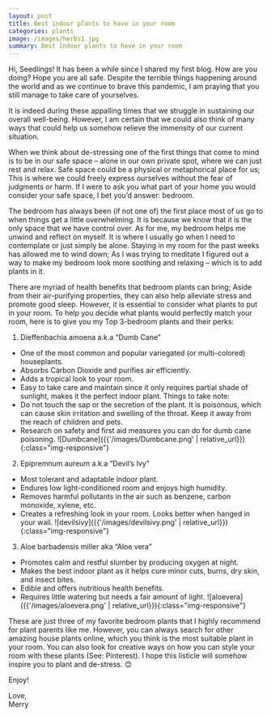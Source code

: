 ```yaml
---
layout: post
title: Best indoor plants to have in your room
categories: plants
image: /images/herbs1.jpg
summary: Best indoor plants to have in your room
---
```


Hi, Seedlings! It has been a while since I shared my first blog. How are you doing? Hope you are all safe. Despite the terrible things happening around the world and as we continue to brave this pandemic, I am praying that you still manage to take care of yourselves. 

It is indeed during these appalling times that we struggle in sustaining our overall well-being. However, I am certain that we could also think of many ways that could help us somehow relieve the immensity of our current situation.  

When we think about de-stressing one of the first things that come to mind is to be in our safe space – alone in our own private spot, where we can just rest and relax. Safe space could be a physical or metaphorical place for us; This is where we could freely express ourselves without the fear of judgments or harm.  If I were to ask you what part of your home you would consider your safe space, I bet you’d answer: bedroom. 

The bedroom has always been (if not one of) the first place most of us go to when things get a little overwhelming. It is because we know that it is the only space that we have control over. As for me, my bedroom helps me unwind and reflect on myself. It is where I usually go when I need to contemplate or just simply be alone. Staying in my room for the past weeks has allowed me to wind down; As I was trying to meditate I figured out a way to make my bedroom look more soothing and relaxing – which is to add plants in it. 

There are myriad of health benefits that bedroom plants can bring; Aside from their air-purifying properties, they can also help alleviate stress and promote good sleep. However, it is essential to consider what plants to put in your room. To help you decide what plants would perfectly match your room, here is to give you my Top 3-bedroom plants and their perks: 

1.	Dieffenbachia amoena a.k.a “Dumb Cane”
-	One of the most common and popular variegated (or multi-colored) houseplants. 
-	Absorbs Carbon Dioxide and purifies air efficiently. 
-	Adds a tropical look to your room. 
-	Easy to take care and maintain since it only requires partial shade of sunlight, makes it the perfect indoor plant.
Things to take note: 
-	Do not touch the sap or the secretion of the plant. It is poisonous, which can cause skin irritation and swelling of the throat. Keep it away from the reach of children and pets. 
-	Research on safety and first aid measures you can do for dumb cane poisoning. 
![Dumbcane]({{'/images/Dumbcane.png' | relative_url}}){:class="img-responsive"}

2.	Epipremnum aureum a.k.a “Devil’s Ivy”
-	Most tolerant and adaptable indoor plant. 
-	Endures low light-conditioned room and enjoys high humidity. 
-	Removes harmful pollutants in the air such as benzene, carbon monoxide, xylene, etc. 
-	Creates a refreshing look in your room. Looks better when hanged in your wall. 
![devilsivy]({{'/images/devilsivy.png' | relative_url}}){:class="img-responsive"}

3.	Aloe barbadensis miller aka “Aloe vera”
-	Promotes calm and restful slumber by producing oxygen at night.
-	Makes the best indoor plant as it helps cure minor cuts, burns, dry skin, and insect bites. 
-	Edible and offers nutritious health benefits. 
-	Requires little watering but needs a fair amount of light. 
![aloevera]({{'/images/aloevera.png' | relative_url}}){:class="img-responsive"}

These are just three of my favorite bedroom plants that I highly recommend for plant parents like me. However, you can always search for other amazing house plants online, which you think is the most suitable plant in your room. You can also look for creative ways on how you can style your room with these plants (See: Pinterest). I hope this listicle will somehow inspire you to plant and de-stress. 😊

Enjoy! 

<div>Love,</div>
<div class="signature">Merry</div>
